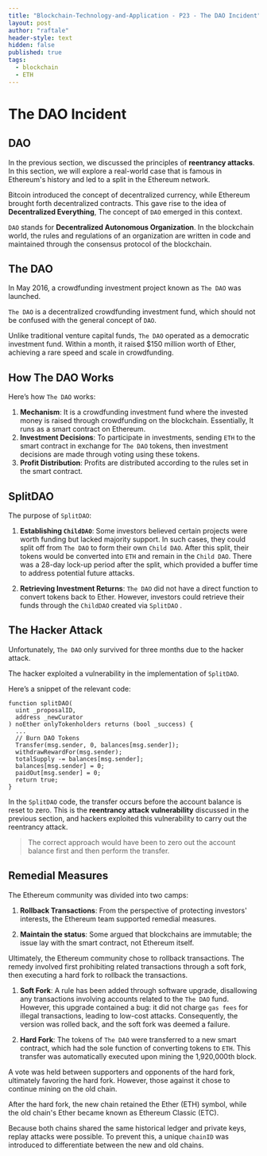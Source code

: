 ```yaml
---
title: "Blockchain-Technology-and-Application - P23 - The DAO Incident"
layout: post
author: "raftale"
header-style: text
hidden: false
published: true
tags:
  - blockchain
  - ETH
---
```

# The DAO Incident

## DAO
In the previous section, we discussed the principles of **reentrancy attacks**. In this section, we will explore a real-world case that is famous in Ethereum's history and led to a split in the Ethereum network.

Bitcoin introduced the concept of decentralized currency, while Ethereum brought forth decentralized contracts. This gave rise to the idea of **Decentralized Everything**, The concept of `DAO`  emerged in this context.

`DAO` stands for **Decentralized Autonomous Organization**. In the blockchain world, the rules and regulations of an organization are written in code and maintained through the consensus protocol of the blockchain.

## The DAO

In May 2016, a crowdfunding investment project known as `The DAO` was launched. 

`The DAO` is a decentralized crowdfunding investment fund, which should not be confused with the general concept of `DAO`.

Unlike traditional venture capital funds, `The DAO` operated as a democratic investment fund. Within a month, it raised $150 million worth of Ether, achieving a rare speed and scale in crowdfunding.

## How The DAO Works

Here’s how `The DAO` works:

1. **Mechanism**: It is a crowdfunding investment fund where the invested money is raised through crowdfunding on the blockchain. Essentially, It runs as a smart contract on Ethereum.
2. **Investment Decisions**: To participate in investments, sending `ETH` to the smart contract in exchange for `The DAO` tokens, then investment decisions are made through voting using these tokens.
3. **Profit Distribution**: Profits are distributed according to the rules set in the smart contract.

## SplitDAO

The purpose of `SplitDAO`:

1. **Establishing `ChildDAO`**: Some investors believed certain projects were worth funding but lacked majority support. In such cases, they could split off from `The DAO` to form their own `Child DAO`. After this split, their tokens would be converted into `ETH` and remain in the `Child DAO`. There was a 28-day lock-up period after the split, which provided a buffer time to address potential future attacks.

2. **Retrieving Investment Returns**: `The DAO` did not have a direct function to convert tokens back to Ether. However, investors could retrieve their funds through the `ChildDAO` created via `SplitDAO` .

## The Hacker Attack

Unfortunately, `The DAO` only survived for three months due to the hacker attack.

The hacker exploited a vulnerability in the implementation of `SplitDAO`. 

Here’s a snippet of the relevant code:

```solidity
function splitDAO(
  uint _proposalID,
  address _newCurator
) noEther onlyTokenholders returns (bool _success) {
  ...
  // Burn DAO Tokens
  Transfer(msg.sender, 0, balances[msg.sender]);
  withdrawRewardFor(msg.sender);
  totalSupply -= balances[msg.sender];
  balances[msg.sender] = 0; 
  paidOut[msg.sender] = 0;
  return true;
}
```

In the `SplitDAO` code, the transfer occurs before the account balance is reset to zero. This is the **reentrancy attack vulnerability** discussed in the previous section, and hackers exploited this vulnerability to carry out the reentrancy attack.

> The correct approach would have been to zero out the account balance first and then perform the transfer.

## Remedial Measures

The Ethereum community was divided into two camps:

1. **Rollback Transactions**: From the perspective of protecting investors' interests, the Ethereum team supported remedial measures.

2. **Maintain the status**: Some argued that blockchains are immutable; the issue lay with the smart contract, not Ethereum itself.

Ultimately, the Ethereum community chose to rollback transactions. The remedy involved first prohibiting related transactions through a soft fork, then executing a hard fork to rollback the transactions.

1. **Soft Fork**: A rule has been added through software upgrade, disallowing any transactions involving accounts related to the `The DAO` fund. However, this upgrade contained a bug: it did not charge `gas fees` for illegal transactions, leading to low-cost attacks. Consequently, the version was rolled back, and the soft fork was deemed a failure.

2. **Hard Fork**: The tokens of `The DAO` were transferred to a new smart contract, which had the sole function of converting tokens to `ETH`. This transfer was automatically executed upon mining the 1,920,000th block.

A vote was held between supporters and opponents of the hard fork, ultimately favoring the hard fork. However, those against it chose to continue mining on the old chain.

After the hard fork, the new chain retained the Ether (ETH) symbol, while the old chain's Ether became known as Ethereum Classic (ETC). 

Because both chains shared the same historical ledger and private keys, replay attacks were possible. To prevent this, a unique `chainID` was introduced to differentiate between the new and old chains.

